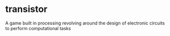 # transistor
A game built in processing revolving around the design of electronic circuits to perform computational tasks
